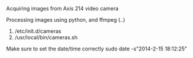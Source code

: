 Acquiring images from Axis 214 video camera

Processing images using python, and ffmpeg (..)

1. /etc/init.d/cameras
2. /usr/local/bin/cameras.sh

Make sure to set the date/time correctly
sudo date -s"2014-2-15 18:12:25"